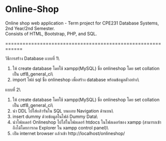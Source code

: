 # Online-Shop
Online shop web application - Term project for CPE231 Database Systems, 2nd Year/2nd Semester.\
Consists of HTML, Bootstrap, PHP, and SQL.

============================================================

วิธีการสร้าง Database
เเบบที่ 1\
1. ให้ create database โดยใช้ xampp(MySQL) ชื่อ onlineshop โดย set collation เป็น utf8_general_ci\
2. import ไฟล์ sql ชื่อ onlineshop เพื่อสร้าง database พร้อมข้อมูลตัวอย่าง\

เเบบที่ 2\
1. ให้ create database โดยใช้ xampp(MySQL) ชื่อ onlineshop โดย set collation เป็น utf8_general_ci\
2. นำ DDL ไปใส่เเล้วรันใน SQL บนเเถบ Navigation ด้านบน\
3. insert dummy ด้วยข้อมูลในไฟล์ Dummy Data\
4. นำโฟลเดอร์ Onlineshop ไปใส่ในโฟลเดอร์ htdocs ในโฟลเดอร์ของ xampp (สามารถเข้าถึงได้โดยการกด Explorer ใน xampp control panel)\
5. เปิด internet browser เเล้วเข้า http://localhost/onlineshop/
